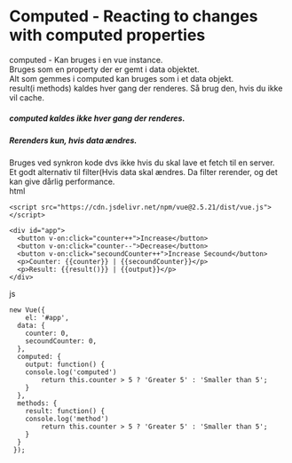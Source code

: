 # Computed - Reacting to changes with computed properties
computed - Kan bruges i en vue instance.  
Bruges som en property der er gemt i data objektet.  
Alt som gemmes i computed kan bruges som i et data objekt.  
result(i methods) kaldes hver gang der renderes. Så brug den, hvis du ikke vil cache.  
##### computed kaldes ikke hver gang der renderes.  
##### Rerenders kun, hvis data ændres.  
Bruges ved synkron kode dvs ikke hvis du skal lave et fetch til en server.  
Et godt alternativ til filter(Hvis data skal ændres. Da filter rerender, og det kan give dårlig performance.  
html
```
<script src="https://cdn.jsdelivr.net/npm/vue@2.5.21/dist/vue.js"></script>

<div id="app">
  <button v-on:click="counter++">Increase</button>
  <button v-on:click="counter--">Decrease</button>
  <button v-on:click="secoundCounter++">Increase Secound</button>
  <p>Counter: {{counter}} | {{secoundCounter}}</p>
  <p>Result: {{result()}} | {{output}}</p>
</div>
```
js
```
new Vue({
	el: '#app',
  data: {
  	counter: 0,
    secoundCounter: 0,
  },
  computed: {
  	output: function() {
    console.log('computed')
    	return this.counter > 5 ? 'Greater 5' : 'Smaller than 5';
    }
  },
  methods: {
  	result: function() {
    console.log('method')
    	return this.counter > 5 ? 'Greater 5' : 'Smaller than 5';
    }
  }
 });
```
